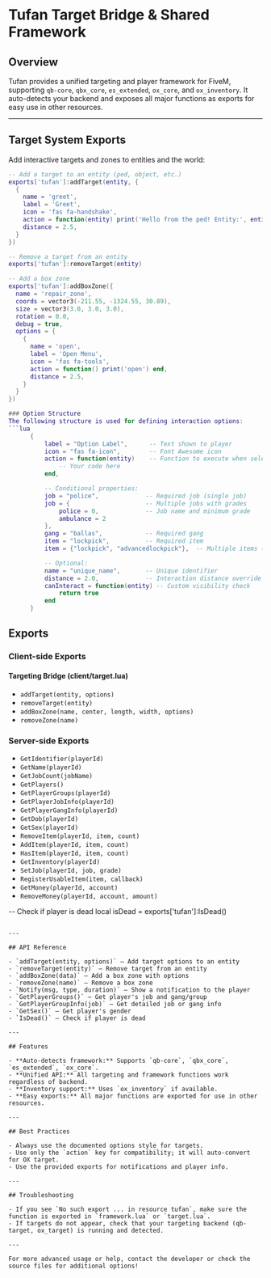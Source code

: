 # Tufan Target Bridge & Shared Framework

## Overview
Tufan provides a unified targeting and player framework for FiveM, supporting `qb-core`, `qbx_core`, `es_extended`, `ox_core`, and `ox_inventory`. It auto-detects your backend and exposes all major functions as exports for easy use in other resources.

---

## Target System Exports

Add interactive targets and zones to entities and the world:

```lua
-- Add a target to an entity (ped, object, etc.)
exports['tufan']:addTarget(entity, {
  {
    name = 'greet',
    label = 'Greet',
    icon = 'fas fa-handshake',
    action = function(entity) print('Hello from the ped! Entity:', entity) end,
    distance = 2.5,
  }
})

-- Remove a target from an entity
exports['tufan']:removeTarget(entity)

-- Add a box zone
exports['tufan']:addBoxZone({
  name = 'repair_zone',
  coords = vector3(-211.55, -1324.55, 30.89),
  size = vector3(3.0, 3.0, 3.0),
  rotation = 0.0,
  debug = true,
  options = {
    {
      name = 'open',
      label = 'Open Menu',
      icon = 'fas fa-tools',
      action = function() print('open') end,
      distance = 2.5,
    }
  }
})

### Option Structure
The following structure is used for defining interaction options:
```lua
      {
          label = "Option Label",      -- Text shown to player
          icon = "fas fa-icon",        -- Font Awesome icon
          action = function(entity)    -- Function to execute when selected
              -- Your code here
          end,

          -- Conditional properties:
          job = "police",             -- Required job (single job)
          job = {                     -- Multiple jobs with grades
              police = 0,             -- Job name and minimum grade
              ambulance = 2
          },
          gang = "ballas",            -- Required gang
          item = "lockpick",          -- Required item
          item = {"lockpick", "advancedlockpick"},  -- Multiple items (any one required)

          -- Optional:
          name = "unique_name",       -- Unique identifier
          distance = 2.0,             -- Interaction distance override
          canInteract = function(entity) -- Custom visibility check
              return true
          end
      }
```
  ## Exports

  ### Client-side Exports

  #### Targeting Bridge (client/target.lua)

  - `addTarget(entity, options)`
  - `removeTarget(entity)`
  - `addBoxZone(name, center, length, width, options)`
  - `removeZone(name)`


  ### Server-side Exports


  - `GetIdentifier(playerId)`
  - `GetName(playerId)`
  - `GetJobCount(jobName)`
  - `GetPlayers()`
  - `GetPlayerGroups(playerId)`
  - `GetPlayerJobInfo(playerId)`
  - `GetPlayerGangInfo(playerId)`
  - `GetDob(playerId)`
  - `GetSex(playerId)`
  - `RemoveItem(playerId, item, count)`
  - `AddItem(playerId, item, count)`
  - `HasItem(playerId, item, count)`
  - `GetInventory(playerId)`
  - `SetJob(playerId, job, grade)`
  - `RegisterUsableItem(item, callback)`
  - `GetMoney(playerId, account)`
  - `RemoveMoney(playerId, account, amount)`

-- Check if player is dead
local isDead = exports['tufan']:IsDead()
```

---

## API Reference

- `addTarget(entity, options)` — Add target options to an entity
- `removeTarget(entity)` — Remove target from an entity
- `addBoxZone(data)` — Add a box zone with options
- `removeZone(name)` — Remove a box zone
- `Notify(msg, type, duration)` — Show a notification to the player
- `GetPlayerGroups()` — Get player's job and gang/group
- `GetPlayerGroupInfo(job)` — Get detailed job or gang info
- `GetSex()` — Get player's gender
- `IsDead()` — Check if player is dead

---

## Features

- **Auto-detects framework:** Supports `qb-core`, `qbx_core`, `es_extended`, `ox_core`.
- **Unified API:** All targeting and framework functions work regardless of backend.
- **Inventory support:** Uses `ox_inventory` if available.
- **Easy exports:** All major functions are exported for use in other resources.

---

## Best Practices

- Always use the documented options style for targets.
- Use only the `action` key for compatibility; it will auto-convert for OX target.
- Use the provided exports for notifications and player info.

---

## Troubleshooting

- If you see `No such export ... in resource tufan`, make sure the function is exported in `framework.lua` or `target.lua`.
- If targets do not appear, check that your targeting backend (qb-target, ox_target) is running and detected.

---

For more advanced usage or help, contact the developer or check the source files for additional options!